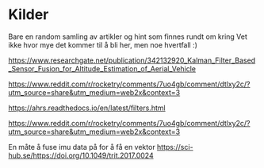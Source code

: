 # Kilder

Bare en random samling av artikler og hint som finnes rundt om kring
Vet ikke hvor mye det kommer til å bli her, men noe hvertfall :)

https://www.researchgate.net/publication/342132920_Kalman_Filter_Based_Sensor_Fusion_for_Altitude_Estimation_of_Aerial_Vehicle

https://www.reddit.com/r/rocketry/comments/7uo4gb/comment/dtlxy2c/?utm_source=share&utm_medium=web2x&context=3

https://ahrs.readthedocs.io/en/latest/filters.html


https://www.reddit.com/r/rocketry/comments/7uo4gb/comment/dtlxy2c/?utm_source=share&utm_medium=web2x&context=3


En måte å fuse imu data på for å få en vektor
https://sci-hub.se/https://doi.org/10.1049/trit.2017.0024
